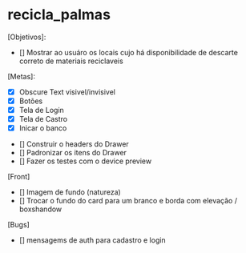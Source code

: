 # recicla_palmas

[Objetivos]:
- [] Mostrar ao usuáro os locais cujo há disponibilidade de descarte correto de materiais reciclaveis

[Metas]:

- [x] Obscure Text visivel/invisivel
- [x] Botões
- [x] Tela de Login
- [x] Tela de Castro
- [x] Inicar o banco
- []  Construir o headers do Drawer
- []  Padronizar os itens do Drawer
- [] Fazer os testes com o device preview


[Front]

- [] Imagem de fundo (natureza)
- [] Trocar o fundo do card para um branco e borda com elevação / boxshandow


[Bugs]

- [] mensagems de auth para cadastro e login